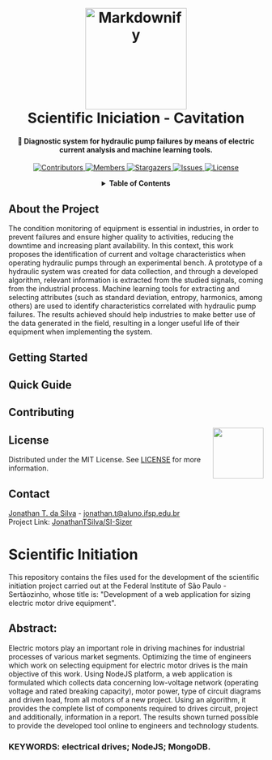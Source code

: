 <!-- PROJECT LOGO -->
<h1 align="center">
  <br>
  <a href="https://github.com/JonathanTSilva/SI-Sizer"><img src="./Images/logo-cavitation.png" alt="Markdownify" width="200"></a>
  <br>
  Scientific Iniciation - Cavitation
  <br>
</h1>

<h4 align="center">
  🔬 Diagnostic system for hydraulic pump failures by means of electric current analysis and machine learning tools.
</h4>

<!-- PROJECT SHIELDS -->
<p align="center">
  <a href="https://github.com/JonathanTSilva/SI-Sizer/graphs/contributors">
    <img src="https://img.shields.io/github/contributors/JonathanTSilva/SI-Sizer.svg?style=for-the-badge" alt="Contributors">
  </a>
  <a href="https://github.com/JonathanTSilva/SI-Sizer/network/members">
    <img src="https://img.shields.io/github/forks/JonathanTSilva/SI-Sizer.svg?style=for-the-badge" alt="Members">
  </a>
  <a href="https://github.com/JonathanTSilva/SI-Sizer/stargazers">
    <img src="https://img.shields.io/github/stars/JonathanTSilva/SI-Sizer.svg?style=for-the-badge" alt="Stargazers">
  </a>
  <a href="https://github.com/JonathanTSilva/SI-Sizer/issues">
    <img src="https://img.shields.io/github/issues/JonathanTSilva/SI-Sizer.svg?style=for-the-badge" alt="Issues">
  </a>
  <a href="https://github.com/JonathanTSilva/SI-Sizer/blob/main/LICENSE">
    <img src="https://img.shields.io/github/license/JonathanTSilva/SI-Sizer.svg?style=for-the-badge" alt="License">
  </a>
</p>

<!-- TABLE OF CONTENTS -->
<details close="close" align="center">
  <summary><b>Table of Contents</b></summary>
          <a href="#about-the-project">About The Project</a> |
          <a href="#getting-started">Getting Started</a> |
          <a href="#quick-guide">Quick Guide</a> |
          <a href="#contributing">Contributing</a> |
          <a href="#license">License</a> |
          <a href="#contact">Contact</a>
</details>

## About the Project

The condition monitoring of equipment is essential in industries, in order to prevent failures and ensure higher quality to activities, reducing the downtime and increasing plant availability. In this context, this work proposes the identification of current and voltage characteristics when operating hydraulic pumps through an experimental bench. A prototype of a hydraulic system was created for data collection, and through a developed algorithm, relevant information is extracted from the studied signals, coming from the industrial process. Machine learning tools for extracting and selecting attributes (such as standard deviation, entropy, harmonics, among others) are used to identify characteristics correlated with hydraulic pump failures. The results achieved should help industries to make better use of the data generated in the field, resulting in a longer useful life of their equipment when implementing the system.

## Getting Started



## Quick Guide



## Contributing


<!-- MIT License -->
<a href="https://github.com/JonathanTSilva/SI-Sizer/blob/main/LICENSE"><img width="100px" src="https://miro.medium.com/max/886/1*C87EjxGeMPrkTuVRVWVg4w.png" align="right" /></a>

## License

Distributed under the MIT License. See [LICENSE](https://github.com/JonathanTSilva/SI-Sizer/blob/main/LICENSE) for more information.

## Contact
[Jonathan T. da Silva](https://www.linkedin.com/in/JonathanTSilva/) - jonathan.t@aluno.ifsp.edu.br <br/>
Project Link: [JonathanTSilva/SI-Sizer](https://github.com/JonathanTSilva/SI-Sizer)

<!-- MARKDOWN LINKS & IMAGES -->
<!-- Caso utilize as imagens em markdown, sempre seguir este padrão!-->
<!--
[![Contributors][contributors-shield]][contributors-url]
[![Forks][forks-shield]][forks-url]
[![Stargazers][stars-shield]][stars-url]
[![Issues][issues-shield]][issues-url]
[![MIT License][license-shield]][license-url]
[![LinkedIn][linkedin-shield]][linkedin-url]
-->

<!-- https://www.markdownguide.org/basic-syntax/#reference-style-links -->
<!--
[contributors-shield]: https://img.shields.io/github/contributors/JonathanTSilva/SI-Sizer.svg?style=for-the-badge
[contributors-url]: https://github.com/JonathanTSilva/SI-Sizer/graphs/contributors
[forks-shield]: https://img.shields.io/github/forks/JonathanTSilva/SI-Sizer.svg?style=for-the-badge
[forks-url]: https://github.com/JonathanTSilva/SI-Sizer/network/members
[stars-shield]: https://img.shields.io/github/stars/JonathanTSilva/SI-Sizer.svg?style=for-the-badge
[stars-url]: https://github.com/JonathanTSilva/SI-Sizer/stargazers
[issues-shield]: https://img.shields.io/github/issues/JonathanTSilva/SI-Sizer.svg?style=for-the-badge
[issues-url]: https://github.com/JonathanTSilva/SI-Sizer/issues
[license-shield]: https://img.shields.io/github/license/JonathanTSilva/SI-Sizer.svg?style=for-the-badge
[license-url]: https://github.com/JonathanTSilva/SI-Sizer/blob/main/LICENSE
[linkedin-shield]: https://img.shields.io/badge/-LinkedIn-black.svg?style=for-the-badge&logo=linkedin&colorB=555
[linkedin-url]: https://www.linkedin.com/in/JonathanTSilva/
-->
<!-- [product-screenshot]: -->

# Scientific Initiation

This repository contains the files used for the development of the scientific initiation project carried out at the Federal Institute of São Paulo - Sertãozinho, whose title is: "Development of a web application for sizing electric motor drive equipment".

## Abstract:
Electric motors play an important role in driving machines for industrial processes of various market segments. Optimizing the time of engineers which work on selecting equipment for electric motor drives is the main objective of this work. Using NodeJS platform, a web application is formulated which collects data concerning low-voltage network (operating voltage and rated breaking capacity), motor power, type of circuit diagrams and driven load, from all motors of a new project. Using an algorithm, it provides the complete list of components required to drives circuit, project and additionally, information in a report. The results shown turned possible to provide the developed tool online to engineers and technology students.

### KEYWORDS: electrical drives; NodeJS; MongoDB.
